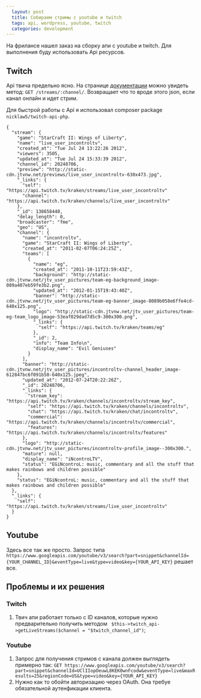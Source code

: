```yaml
---
  layout: post
  title: Собираем стримы с youtube и twitch
  tags: api, wordpress, youtube, twitch
  categories: development
---
```


На фрилансе нашел заказ на сборку апи с youtube и twitch. Для выполнения буду использовать Api ресурсов.

## Twitch

Api твича предельно ясно. На странице [документации](https://github.com/justintv/Twitch-API/wiki/Streams-Resource) можно увидеть метод: ```GET /streams/:channel/```. Возвращает что то вроде этого json, если канал онлайн и идет стрим.

Для быстрой работы с Api я использовал composer package `nicklaw5/twitch-api-php`.

```
{
  "stream": {
    "game": "StarCraft II: Wings of Liberty",
    "name": "live_user_incontroltv",
    "created_at": "Tue Jul 24 13:22:26 2012",
    "viewers": 3505,
    "updated_at": "Tue Jul 24 15:33:39 2012",
    "channel_id": 20248706,
    "preview": "http://static-cdn.jtvnw.net/previews/live_user_incontroltv-630x473.jpg",
    "_links": {
      "self": "https://api.twitch.tv/kraken/streams/live_user_incontroltv"
      "channel": "https://api.twitch.tv/kraken/channels/live_user_incontroltv"
    },
    "_id": 138658440,
    "delay_length": 0,
    "broadcaster": "fme",
    "geo": "US",
    "channel": {
      "name": "incontroltv",
      "game": "StarCraft II: Wings of Liberty",
      "created_at": "2011-02-07T06:24:25Z",
      "teams": [
        {
          "name": "eg",
          "created_at": "2011-10-11T23:59:43Z",
          "background": "http://static-cdn.jtvnw.net/jtv_user_pictures/team-eg-background_image-089a407eb59fe3b2.png",
          "updated_at": "2012-01-15T19:43:40Z",
          "banner": "http://static-cdn.jtvnw.net/jtv_user_pictures/team-eg-banner_image-8089b058e6ffe4cd-640x125.png",
          "logo": "http://static-cdn.jtvnw.net/jtv_user_pictures/team-eg-team_logo_image-53eaf029dad7d5c9-300x300.png",
          "_links": {
            "self": "https://api.twitch.tv/kraken/teams/eg"
          },
          "_id": 2,
          "info": "Team Info\n",
          "display_name": "Evil Geniuses"
        }
      ],
      "banner": "http://static-cdn.jtvnw.net/jtv_user_pictures/incontroltv-channel_header_image-612847bc6f091b50-640x125.jpeg",
      "updated_at": "2012-07-24T20:22:26Z",
      "_id": 20248706,
      "_links": {
        "stream_key": "https://api.twitch.tv/kraken/channels/incontroltv/stream_key",
        "self": "https://api.twitch.tv/kraken/channels/incontroltv",
        "chat": "https://api.twitch.tv/kraken/chat/incontroltv",
        "commercial": "https://api.twitch.tv/kraken/channels/incontroltv/commercial",
        "features": "https://api.twitch.tv/kraken/channels/incontroltv/features"
      },
      "logo": "http://static-cdn.jtvnw.net/jtv_user_pictures/incontroltv-profile_image--300x300.",
      "mature": null,
      "display_name": "iNcontroLTV",
      "status": "EGiNcontroL: music, commentary and all the stuff that makes rainbows and children possible"
    },
    "status": "EGiNcontroL: music, commentary and all the stuff that makes rainbows and children possible"
  },
  "_links": {
    "self": "https://api.twitch.tv/kraken/streams/live_user_incontroltv"
  }
}
```

## Youtube

Здесь все так же просто. Запрос типа `https://www.googleapis.com/youtube/v3/search?part=snippet&channelId={YOUR_CHANNEL_ID}&eventType=live&type=video&key={YOUR_API_KEY}` решает все.

## Проблемы и их решения

### Twitch

1. Твич апи работает только с ID каналов, которые нужно предварительно получить методом ` $this->twitch_api->getLiveStreams($channel = "$twitch_channel_id")`;

### Youtube

1. Запрос для получения стримов с канала должен выглядеть примерно так: `GET https://www.googleapis.com/youtube/v3/search?part=snippet&channelId=UClIIopOeuwL8KEK0wnFcodw&eventType=live&maxResults=25&regionCode=US&type=video&key={YOUR_API_KEY}`
2. Нужно как то обойти авторизацию через OAuth. Она требуе обязательной аутенфикации клиента.
